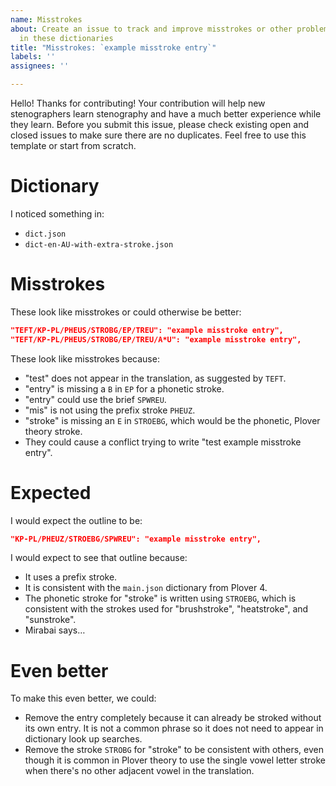 ```yaml
---
name: Misstrokes
about: Create an issue to track and improve misstrokes or other problems with entries
  in these dictionaries
title: "Misstrokes: `example misstroke entry`"
labels: ''
assignees: ''

---
```


Hello! Thanks for contributing! Your contribution will help new stenographers learn stenography and have a much better experience while they learn. Before you submit this issue, please check existing open and closed issues to make sure there are no duplicates. Feel free to use this template or start from scratch.



# Dictionary

I noticed something in:

- `dict.json`
- `dict-en-AU-with-extra-stroke.json`



# Misstrokes

These look like misstrokes or could otherwise be better:

```json
"TEFT/KP-PL/PHEUS/STROBG/EP/TREU": "example misstroke entry",
"TEFT/KP-PL/PHEUS/STROBG/EP/TREU/A*U": "example misstroke entry",
```

These look like misstrokes because:

- "test" does not appear in the translation, as suggested by `TEFT`.
- "entry" is missing a `B` in `EP` for a phonetic stroke.
- "entry" could use the brief `SPWREU`.
- "mis" is not using the prefix stroke `PHEUZ`.
- "stroke" is missing an `E` in `STROEBG`, which would be the phonetic, Plover theory stroke.
- They could cause a conflict trying to write "test example misstroke entry".



# Expected

I would expect the outline to be:

```json
"KP-PL/PHEUZ/STROEBG/SPWREU": "example misstroke entry",
```

I would expect to see that outline because:

- It uses a prefix stroke.
- It is consistent with the `main.json` dictionary from Plover 4.
- The phonetic stroke for "stroke" is written using `STROEBG`, which is consistent with the strokes used for "brushstroke", "heatstroke", and "sunstroke".
- Mirabai says…



# Even better

To make this even better, we could:

- Remove the entry completely because it can already be stroked without its own entry. It is not a common phrase so it does not need to appear in dictionary look up searches.
- Remove the stroke `STROBG` for "stroke" to be consistent with others, even though it is common in Plover theory to use the single vowel letter stroke when there's no other adjacent vowel in the translation.
